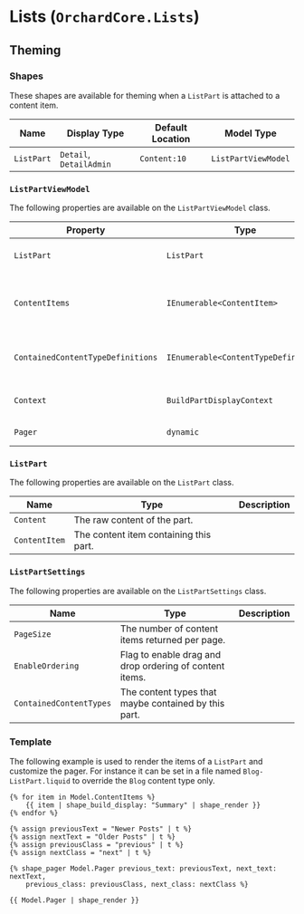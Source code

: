 # Lists (`OrchardCore.Lists`)

## Theming

### Shapes

These shapes are available for theming when a `ListPart` is attached to a content item.

| Name | Display Type | Default Location | Model Type |
| ------| ------------ |----------------- | ---------- |
| `ListPart` | `Detail`, `DetailAdmin` | `Content:10` | `ListPartViewModel` |

### `ListPartViewModel`

The following properties are available on the `ListPartViewModel` class.

| Property | Type | Description |
| --------- | ---- |------------ |
| `ListPart` | `ListPart` | The `ListPart` instance. |
| `ContentItems` | `IEnumerable<ContentItem>` | The content items the part is made of. |
| `ContainedContentTypeDefinitions` | `IEnumerable<ContentTypeDefinition>` | The content types the list accepts. |
| `Context` | `BuildPartDisplayContext` | The current display context. |
| `Pager` | `dynamic` | The pager for the list. |

### `ListPart`

The following properties are available on the `ListPart` class.

| Name | Type | Description |
| -----| ---- |------------ |
| `Content` | The raw content of the part. |
| `ContentItem` | The content item containing this part. |

### `ListPartSettings`

The following properties are available on the `ListPartSettings` class.

| Name | Type | Description |
| -----| ---- |------------ |
| `PageSize` | The number of content items returned per page. |
| `EnableOrdering` | Flag to enable drag and drop ordering of content items. |
| `ContainedContentTypes` | The content types that maybe contained by this part. |

### Template

The following example is used to render the items of a `ListPart` and customize the pager.
For instance it can be set in a file named `Blog-ListPart.liquid` to override the `Blog` content type only.

```liquid
{% for item in Model.ContentItems %}
    {{ item | shape_build_display: "Summary" | shape_render }}
{% endfor %}

{% assign previousText = "Newer Posts" | t %}
{% assign nextText = "Older Posts" | t %}
{% assign previousClass = "previous" | t %}
{% assign nextClass = "next" | t %}

{% shape_pager Model.Pager previous_text: previousText, next_text: nextText,
    previous_class: previousClass, next_class: nextClass %}

{{ Model.Pager | shape_render }}
```

